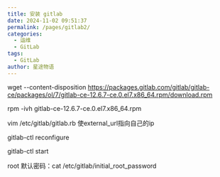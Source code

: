 ```yaml
---
title: 安装 gitlab
date: 2024-11-02 09:51:37
permalink: /pages/gitlab2/
categories:
  - 运维
  - GitLab
tags:
  - GitLab
author: 星途物语
---
```

wget --content-disposition https://packages.gitlab.com/gitlab/gitlab-ce/packages/ol/7/gitlab-ce-12.6.7-ce.0.el7.x86_64.rpm/download.rpm

rpm -ivh gitlab-ce-12.6.7-ce.0.el7.x86_64.rpm

vim /etc/gitlab/gitlab.rb 使external_url指向自己的ip

gitlab-ctl reconfigure

gitlab-ctl start

root 默认密码：cat /etc/gitlab/initial_root_password